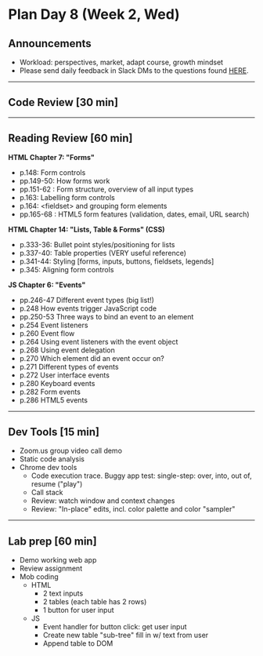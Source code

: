 # Plan Day 8 (Week 2, Wed)

## Announcements
- Workload: perspectives, market, adapt course, growth mindset
- Please send daily feedback in Slack DMs to the questions found [HERE](https://github.com/codefellows/portland-201d3/blob/master/notes.md).

---

## Code Review [30 min]

---

## Reading Review [60 min]

**HTML Chapter 7: "Forms"**

- p.148: Form controls
- pp.149-50: How forms work
- pp.151-62 : Form structure, overview of all input types
- p.163: Labelling form controls
- p.164: \<fieldset\> and grouping form elements
- pp.165-68 : HTML5 form features (validation, dates, email, URL search)

**HTML Chapter 14: "Lists, Table & Forms" (CSS)**

- p.333-36: Bullet point styles/positioning for lists
- p.337-40: Table properties (VERY useful reference)
- p.341-44: Styling [forms, inputs, buttons, fieldsets, legends]
- p.345: Aligning form controls

**JS Chapter 6: "Events"**

- pp.246-47	Different event types (big list!)
- p.248	How events trigger JavaScript code
- pp.250-53	Three ways to bind an event to an element
- p.254	Event listeners
- p.260	Event flow
- p.264	Using event listeners with the event object
- p.268	Using event delegation
- p.270	Which element did an event occur on?
- p.271	Different types of events
- p.272	User interface events
- p.280	Keyboard events
- p.282	Form events
- p.286	HTML5 events

---

## Dev Tools [15 min]
- Zoom.us group video call demo
- Static code analysis
- Chrome dev tools
  - Code execution trace. Buggy app test: single-step: over, into, out of, resume (&quot;play&quot;)
  - Call stack
  - Review: watch window and context changes
  - Review: "In-place" edits, incl. color palette and color "sampler"

---

## Lab prep [60 min]
- Demo working web app
- Review assignment
- Mob coding
  - HTML
    - 2 text inputs
    - 2 tables (each table has 2 rows)
    - 1 button for user input
  - JS
    - Event handler for button click: get user input
    - Create new table &quot;sub-tree&quot; fill in w/ text from user
    - Append table to DOM
